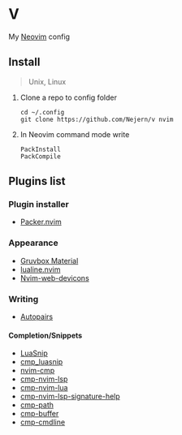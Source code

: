 # V

My [Neovim](https://neovim.io/) config

## Install

> Unix, Linux

1. Clone a repo to config folder
	```
	cd ~/.config
	git clone https://github.com/Nejern/v nvim
	```

2. In Neovim command mode write
	```
	PackInstall
	PackCompile
	```

## Plugins list

### Plugin installer

- [Packer.nvim](https://github.com/wbthomason/packer.nvim)

### Appearance

- [Gruvbox Material](https://github.com/sainnhe/gruvbox-material)
- [lualine.nvim](nvim-lualine/lualine.nvim)
- [Nvim-web-devicons](kyazdani42/nvim-web-devicons)

### Writing

- [Autopairs](https://github.com/windwp/nvim-autopairs)

#### Completion/Snippets

- [LuaSnip](https://github.com/L3MON4D3/LuaSnip)
- [cmp_luasnip](https://github.com/saadparwaiz1/cmp_luasnip)
- [nvim-cmp](https://github.com/hrsh7th/nvim-cmp)
- [cmp-nvim-lsp](https://github.com/hrsh7th/cmp-nvim-lsp)
- [cmp-nvim-lua](https://github.com/hrsh7th/cmp-nvim-lua)
- [cmp-nvim-lsp-signature-help](https://github.com/hrsh7th/cmp-nvim-lsp-signature-help)
- [cmp-path](https://github.com/hrsh7th/cmp-path)
- [cmp-buffer](https://github.com/hrsh7th/cmp-buffer)
- [cmp-cmdline](https://github.com/hrsh7th/cmp-cmdline)
